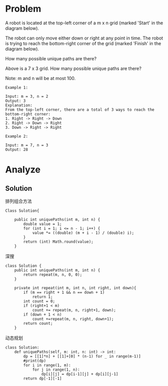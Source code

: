 # Problem
A robot is located at the top-left corner of a m x n grid (marked 'Start' in the diagram below).

The robot can only move either down or right at any point in time. The robot is trying to reach the bottom-right corner of the grid (marked 'Finish' in the diagram below).

How many possible unique paths are there?


Above is a 7 x 3 grid. How many possible unique paths are there?

Note: m and n will be at most 100.
```
Example 1:

Input: m = 3, n = 2
Output: 3
Explanation:
From the top-left corner, there are a total of 3 ways to reach the bottom-right corner:
1. Right -> Right -> Down
2. Right -> Down -> Right
3. Down -> Right -> Right
```
```
Example 2:

Input: m = 7, n = 3
Output: 28
```

# Analyze
## Solution
排列组合方法
```
Class Sulotion{
    
    public int uniquePaths(int m, int n) {
        double value = 1;
        for (int i = 1; i <= n - 1; i++) {
            value *= ((double) (m + i - 1) / (double) i);
        }
        return (int) Math.round(value);
    }
```
深搜
```
class Solution {
    public int uniquePaths(int m, int n) {
        return repeat(m, n, 0, 0);
    }
    
    private int repeat(int m, int n, int right, int down){
        if (m == right + 1 && n == down + 1)
            return 1;
        int count = 0;
        if (right+1 < m)
            count += repeat(m, n, right+1, down);
        if (down + 1 < n)
            count +=repeat(m, n, right, down+1);
        return count;
    }

```
动态规划
```
class Solution:
    def uniquePaths(self, m: int, n: int) -> int:
        dp = [[1]*n] + [[1]+[0] * (n-1) for _ in range(m-1)]
        #print(dp)
        for i in range(1, m):
            for j in range(1, n):
                dp[i][j] = dp[i-1][j] + dp[i][j-1]
        return dp[-1][-1]

```
